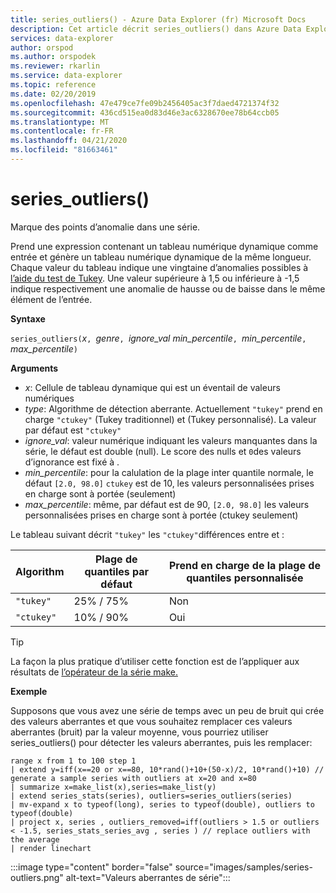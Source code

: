 ```yaml
---
title: series_outliers() - Azure Data Explorer (fr) Microsoft Docs
description: Cet article décrit series_outliers() dans Azure Data Explorer.
services: data-explorer
author: orspod
ms.author: orspodek
ms.reviewer: rkarlin
ms.service: data-explorer
ms.topic: reference
ms.date: 02/20/2019
ms.openlocfilehash: 47e479ce7fe09b2456405ac3f7daed4721374f32
ms.sourcegitcommit: 436cd515ea0d83d46e3ac6328670ee78b64ccb05
ms.translationtype: MT
ms.contentlocale: fr-FR
ms.lasthandoff: 04/21/2020
ms.locfileid: "81663461"
---
```

# <a name="series_outliers"></a>series_outliers()

Marque des points d’anomalie dans une série.

Prend une expression contenant un tableau numérique dynamique comme entrée et génère un tableau numérique dynamique de la même longueur. Chaque valeur du tableau indique une vingtaine d’anomalies possibles à [l’aide du test de Tukey](https://en.wikipedia.org/wiki/Outlier#Tukey.27s_test). Une valeur supérieure à 1,5 ou inférieure à -1,5 indique respectivement une anomalie de hausse ou de baisse dans le même élément de l’entrée.   

**Syntaxe**

`series_outliers(`*x*`, `*genre*`, `*ignore_val min_percentile*`, `*min_percentile*`, `*max_percentile*`)`

**Arguments**

* *x*: Cellule de tableau dynamique qui est un éventail de valeurs numériques
* *type*: Algorithme de détection aberrante. Actuellement `"tukey"` prend en charge `"ctukey"` (Tukey traditionnel) et (Tukey personnalisé). La valeur par défaut est `"ctukey"`
* *ignore_val*: valeur numérique indiquant les valeurs manquantes dans la série, le défaut est double (null). Le score des nulls et `0`des valeurs d’ignorance est fixé à .
* *min_percentile*: pour la calulation de la plage inter quantile normale, le défaut `[2.0, 98.0]` `ctukey` est de 10, les valeurs personnalisées prises en charge sont à portée (seulement) 
* *max_percentile*: même, par défaut est de 90, `[2.0, 98.0]` les valeurs personnalisées prises en charge sont à portée (ctukey seulement) 

Le tableau suivant décrit `"tukey"` les `"ctukey"`différences entre et :

| Algorithm | Plage de quantiles par défaut | Prend en charge de la plage de quantiles personnalisée |
|-----------|----------------------- |--------------------------------|
| `"tukey"` | 25% / 75%              | Non                             |
| `"ctukey"`| 10% / 90%              | Oui                            |


> [!TIP]
> La façon la plus pratique d’utiliser cette fonction est de l’appliquer aux résultats de [l’opérateur de la série make.](make-seriesoperator.md)

**Exemple**

Supposons que vous avez une série de temps avec un peu de bruit qui crée des valeurs aberrantes et que vous souhaitez remplacer ces valeurs aberrantes (bruit) par la valeur moyenne, vous pourriez utiliser series_outliers() pour détecter les valeurs aberrantes, puis les remplacer:

```kusto
range x from 1 to 100 step 1 
| extend y=iff(x==20 or x==80, 10*rand()+10+(50-x)/2, 10*rand()+10) // generate a sample series with outliers at x=20 and x=80
| summarize x=make_list(x),series=make_list(y)
| extend series_stats(series), outliers=series_outliers(series)
| mv-expand x to typeof(long), series to typeof(double), outliers to typeof(double)
| project x, series , outliers_removed=iff(outliers > 1.5 or outliers < -1.5, series_stats_series_avg , series ) // replace outliers with the average
| render linechart
``` 

:::image type="content" border="false" source="images/samples/series-outliers.png" alt-text="Valeurs aberrantes de série":::
